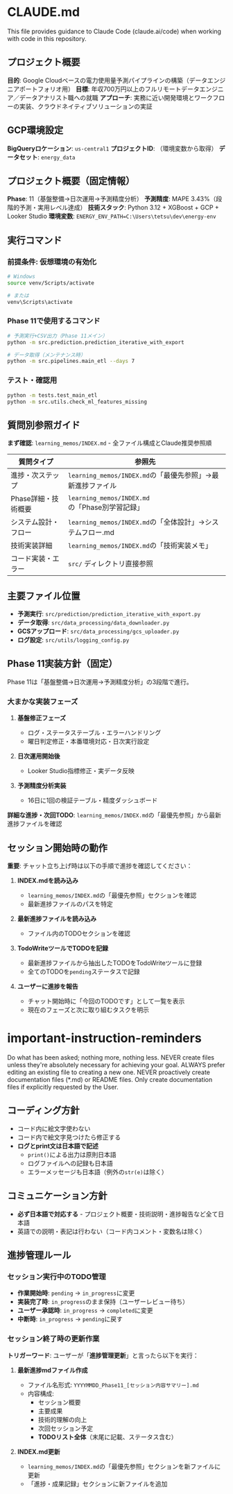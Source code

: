 # CLAUDE.md

This file provides guidance to Claude Code (claude.ai/code) when working with code in this repository.

## プロジェクト概要

**目的**: Google Cloudベースの電力使用量予測パイプラインの構築（データエンジニアポートフォリオ用）
**目標**: 年収700万円以上のフルリモートデータエンジニア／データアナリスト職への就職
**アプローチ**: 実務に近い開発環境とワークフローの実装、クラウドネイティブソリューションの実証

## GCP環境設定

**BigQueryロケーション**: `us-central1`
**プロジェクトID**: （環境変数から取得）
**データセット**: `energy_data`

## プロジェクト概要（固定情報）

**Phase**: 11（基盤整備→日次運用→予測精度分析）
**予測精度**: MAPE 3.43%（段階的予測・実用レベル達成）
**技術スタック**: Python 3.12 + XGBoost + GCP + Looker Studio
**環境変数**: `ENERGY_ENV_PATH=C:\Users\tetsu\dev\energy-env`

## 実行コマンド

### 前提条件: 仮想環境の有効化
```bash
# Windows
source venv/Scripts/activate

# または
venv\Scripts\activate
```

### Phase 11で使用するコマンド
```bash
# 予測実行+CSV出力（Phase 11メイン）
python -m src.prediction.prediction_iterative_with_export

# データ取得（メンテナンス時）
python -m src.pipelines.main_etl --days 7
```

### テスト・確認用
```bash
python -m tests.test_main_etl
python -m src.utils.check_ml_features_missing
```

## 質問別参照ガイド

**まず確認**: `learning_memos/INDEX.md` - 全ファイル構成とClaude推奨参照順

| 質問タイプ | 参照先 |
|-----------|--------|
| 進捗・次ステップ | `learning_memos/INDEX.md`の「最優先参照」→最新進捗ファイル |
| Phase詳細・技術概要 | `learning_memos/INDEX.md`の「Phase別学習記録」 |
| システム設計・フロー | `learning_memos/INDEX.md`の「全体設計」→システムフロー.md |
| 技術実装詳細 | `learning_memos/INDEX.md`の「技術実装メモ」 |
| コード実装・エラー | `src/` ディレクトリ直接参照 |

## 主要ファイル位置

- **予測実行**: `src/prediction/prediction_iterative_with_export.py`
- **データ取得**: `src/data_processing/data_downloader.py` 
- **GCSアップロード**: `src/data_processing/gcs_uploader.py`
- **ログ設定**: `src/utils/logging_config.py`

## Phase 11実装方針（固定）

Phase 11は「基盤整備→日次運用→予測精度分析」の3段階で進行。

### 大まかな実装フェーズ
1. **基盤修正フェーズ**
   - ログ・ステータステーブル・エラーハンドリング
   - 曜日判定修正・本番環境対応・日次実行設定

2. **日次運用開始後**
   - Looker Studio指標修正・実データ反映

3. **予測精度分析実装**
   - 16日に1回の検証テーブル・精度ダッシュボード

**詳細な進捗・次回TODO**: `learning_memos/INDEX.md`の「最優先参照」から最新進捗ファイルを確認

## セッション開始時の動作

**重要**: チャット立ち上げ時は以下の手順で進捗を確認してください：

1. **INDEX.mdを読み込み**
   - `learning_memos/INDEX.md`の「最優先参照」セクションを確認
   - 最新進捗ファイルのパスを特定

2. **最新進捗ファイルを読み込み**
   - ファイル内のTODOセクションを確認

3. **TodoWriteツールでTODOを記録**
   - 最新進捗ファイルから抽出したTODOをTodoWriteツールに登録
   - 全てのTODOを`pending`ステータスで記録

4. **ユーザーに進捗を報告**
   - チャット開始時に「今回のTODOです」として一覧を表示
   - 現在のフェーズと次に取り組むタスクを明示

# important-instruction-reminders
Do what has been asked; nothing more, nothing less.
NEVER create files unless they're absolutely necessary for achieving your goal.
ALWAYS prefer editing an existing file to creating a new one.
NEVER proactively create documentation files (*.md) or README files. Only create documentation files if explicitly requested by the User.

## コーディング方針
- コード内に絵文字使わない
- コード内で絵文字見つけたら修正する
- **ログとprint文は日本語で記述**
  - `print()`による出力は原則日本語
  - ログファイルへの記録も日本語
  - エラーメッセージも日本語（例外の`str(e)`は除く）

## コミュニケーション方針
- **必ず日本語で対応する** - プロジェクト概要・技術説明・進捗報告など全て日本語
- 英語での説明・表記は行わない（コード内コメント・変数名は除く）

## 進捗管理ルール

### セッション実行中のTODO管理
- **作業開始時**: `pending` → `in_progress`に変更
- **実装完了時**: `in_progress`のまま保持（ユーザーレビュー待ち）
- **ユーザー承認時**: `in_progress` → `completed`に変更
- **中断時**: `in_progress` → `pending`に戻す

### セッション終了時の更新作業

**トリガーワード**: ユーザーが「**進捗管理更新**」と言ったら以下を実行：

1. **最新進捗mdファイル作成**
   - ファイル名形式: `YYYYMMDD_Phase11_[セッション内容サマリー].md`
   - 内容構成:
     - セッション概要
     - 主要成果
     - 技術的理解の向上
     - 次回セッション予定
     - **TODOリスト全体**（末尾に記載、ステータス含む）

2. **INDEX.md更新**
   - `learning_memos/INDEX.md`の「最優先参照」セクションを新ファイルに更新
   - 「進捗・成果記録」セクションに新ファイルを追加